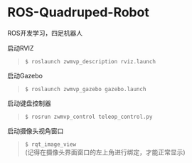 # ROS-Quadruped-Robot
ROS开发学习，四足机器人

  
启动RVIZ  
> `$ roslaunch zwmvp_description rviz.launch`

  
启动Gazebo  
> `$ roslaunch zwmvp_gazebo gazebo.launch`

  
启动键盘控制器  
> `$ rosrun zwmvp_control teleop_control.py`

  
启动摄像头视角窗口  
> `$ rqt_image_view`  
> (记得在摄像头界面窗口的左上角进行绑定，才能正常显示)
